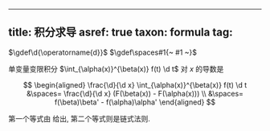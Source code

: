 
---
title: 积分求导
asref: true
taxon: formula
tag: [](./index.md)
---

$\gdef\d{\operatorname{d}}$
$\gdef\spaces#1{~ #1 ~}$

单变量变限积分 $\int_{\alpha(x)}^{\beta(x)} f(t) \d t$ 对 $x$ 的导数是

$$
\begin{aligned}
\frac{\d}{\d x} \int_{\alpha(x)}^{\beta(x)} f(t) \d t 
&\spaces= \frac{\d}{\d x} (F(\beta(x)) - F(\alpha(x))) \\
&\spaces= f(\beta)\beta' - f(\alpha)\alpha'
\end{aligned}
$$

第一个等式由 [](./newton-leibniz.md) 给出, 第二个等式则是链式法则. 
